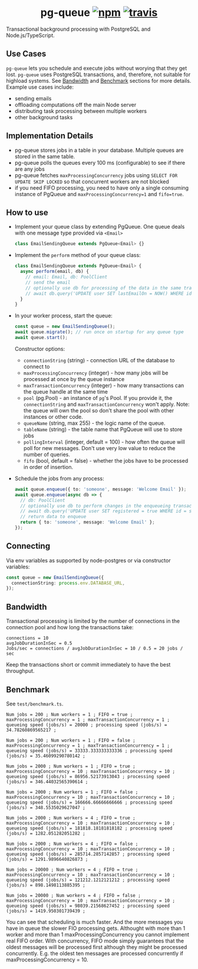 <h1 align="center">
  pg-queue
  <a href="https://www.npmjs.org/package/pg-queue"><img src="https://img.shields.io/npm/v/pg-queue.svg?style=flat" alt="npm"></a>
  <a href="https://travis-ci.org/OrKoN/pg-queue"><img src="https://travis-ci.org/OrKoN/pg-queue.svg?branch=master" alt="travis"></a>
</h1>

Transactional background processing with PostgreSQL and Node.js/TypeScript.

## Use Cases

`pg-queue` lets you schedule and execute jobs without worying that they get lost. `pg-queue` uses PostgreSQL transactions, and, therefore, not suitable for highload systems. See [Bandwidth](#Bandwidth) and [Benchmark](#Benchmark) sections for more details. Example use cases include:

- sending emails
- offloading computations off the main Node server
- distributing task processing between multiple workers
- other background tasks

## Implementation Details

- pg-queue stores jobs in a table in your database. Multiple queues are stored in the same table.
- pg-queue polls the queues every 100 ms (configurable) to see if there are any jobs
- pg-queue fetches `maxProcessingConcurrency` jobs using `SELECT FOR UPDATE SKIP LOCKED` so that concurrent workers are not blocked
- if you need FIFO processing, you need to have only a single consuming instance of PgQueue and `maxProcessingConcurrency=1` and `fifo=true`.

## How to use

- Implement your queue class by extending PgQueue. One queue deals with one message type provided via `<Email>`

  ```ts
  class EmailSendingQueue extends PgQueue<Email> {}
  ```

- Implement the `perform` method of your queue class:

  ```ts
  class EmailSendingQueue extends PgQueue<Email> {
    async perform(email, db) {
      // email: Email, db: PoolClient
      // send the email
      // optionally use db for processing of the data in the same transaction
      // await db.query('UPDATE user SET lastEmailOn = NOW() WHERE id = someone')
    }
  }
  ```

- In your worker process, start the queue:

  ```ts
  const queue = new EmailSendingQueue();
  await queue.migrate(); // run once on startup for any queue type
  await queue.start();
  ```

  Constructor options:

  - `connectionString` (string) - connection URL of the database to connect to
  - `maxProcessingConcurrency` (integer) - how many jobs will be processed at once by the queue instance
  - `maxTransactionConcurrency` (integer) - how many transactions can the queue handle at the same time
  - `pool` (pg.Pool) - an instance of `pg`'s Pool. If you provide it, the `connectionString` and `maxTransactionConcurrency` won't apply. Note: the queue will own the pool so don't share the pool with other instances or other code.
  - `queueName` (string, max 255) - the logic name of the queue.
  - `tableName` (string) - the table name that PgQueue will use to store jobs
  - `pollingInterval` (integer, default = 100) - how often the queue will poll for new messages. Don't use very low value to reduce the number of queries.
  - `fifo` (bool, default = false) - whether the jobs have to be processed in order of insertion.

- Schedule the jobs from any process:

  ```ts
  await queue.enqueue({ to: 'someone', message: 'Welcome Email' });
  await queue.enqueue(async db => {
    // db: PoolClient
    // optionally use db to perform changes in the enqueueing transaction
    // await db.query('UPDATE user SET registered = true WHERE id = someone')
    // return data to enqueue
    return { to: 'someone', message: 'Welcome Email' };
  });
  ```

## Connecting

Via env variables as supported by node-postgres or via constructor variables:

```ts
const queue = new EmailSendingQueue({
  connectionString: process.env.DATABASE_URL,
});
```

## Bandwidth

Transactional processing is limited by the number of connections in the connection pool and how long the transactions take:

```
connections = 10
avgJobDurationInSec = 0.5
Jobs/sec = connections / avgJobDurationInSec = 10 / 0.5 = 20 jobs / sec
```

Keep the transactions short or commit immediately to have the best throughput.

## Benchmark

See `test/benchmark.ts`.

```
Num jobs = 200 ; Num workers = 1 ; FIFO = true ; maxProcessingConcurrency = 1 ; maxTransactionConcurrency = 1 ;
queueing speed (jobs/s) = 20000 ; processing speed (jobs/s) = 34.78260869565217 ;

Num jobs = 200 ; Num workers = 1 ; FIFO = false ; maxProcessingConcurrency = 1 ; maxTransactionConcurrency = 1 ;
queueing speed (jobs/s) = 33333.333333333336 ; processing speed (jobs/s) = 35.46099290780142 ;

Num jobs = 2000 ; Num workers = 1 ; FIFO = true ; maxProcessingConcurrency = 10 ; maxTransactionConcurrency = 10 ;
queueing speed (jobs/s) = 86956.52173913043 ; processing speed (jobs/s) = 346.44032565390614 ;

Num jobs = 2000 ; Num workers = 1 ; FIFO = false ; maxProcessingConcurrency = 10 ; maxTransactionConcurrency = 10 ;
queueing speed (jobs/s) = 166666.66666666666 ; processing speed (jobs/s) = 348.5535029627047 ;

Num jobs = 2000 ; Num workers = 4 ; FIFO = true ; maxProcessingConcurrency = 10 ; maxTransactionConcurrency = 10 ;
queueing speed (jobs/s) = 181818.18181818182 ; processing speed (jobs/s) = 1282.051282051282 ;

Num jobs = 2000 ; Num workers = 4 ; FIFO = false ; maxProcessingConcurrency = 10 ; maxTransactionConcurrency = 10 ;
queueing speed (jobs/s) = 285714.2857142857 ; processing speed (jobs/s) = 1291.9896640826873 ;

Num jobs = 20000 ; Num workers = 4 ; FIFO = true ; maxProcessingConcurrency = 10 ; maxTransactionConcurrency = 10 ;
queueing speed (jobs/s) = 121212.1212121212 ; processing speed (jobs/s) = 898.1498113885395 ;

Num jobs = 20000 ; Num workers = 4 ; FIFO = false ; maxProcessingConcurrency = 10 ; maxTransactionConcurrency = 10 ;
queueing speed (jobs/s) = 98039.21568627452 ; processing speed (jobs/s) = 1419.950301739439 ;
```

You can see that scheduling is much faster. And the more messages you have in queue the slower FIO processing gets. Althought with more than 1 worker and more than 1 maxProcessingConcurrency you cannot implement real FIFO order. With concurrency, FIFO mode simply guarantees that the oldest messages will be processed first although they might be processed concurrently. E.g. the oldest ten messages are processed concurrently if maxProcessingConcurrency = 10.
